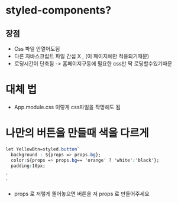 # styled-components?


## 장점

- Css 파일 안열어도됨
- 다른 자바스크립트 파일 간섭 X , (이 페이지에만 적용되기때문)
- 로딩시간이 단축됨 -> 홈페이지구동에 필요한 css만 딱 로딩할수있기때문

# 대체 법
- App.module.css 이렇게 css파일을 작명해도 됨


# 나만의 버튼을 만들때 색을 다르게

``` CSS
let YellowBtn=styled.button`
  background : ${props => props.bg};
  color:${props => props.bg== 'orange' ? 'white':'black'};
  padding:10px;

`
`
```

- props 로 저렇게 뚤어놓으면 버튼을 저 props 로 만들어주세요
